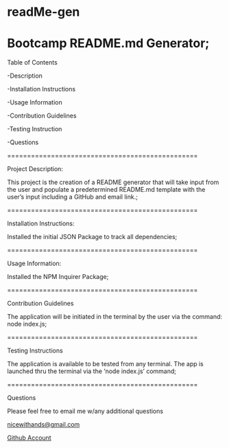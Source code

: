 # readMe-gen

Bootcamp README.md Generator;
================================================

Table of Contents 

-Description

-Installation Instructions

-Usage Information

-Contribution Guidelines

-Testing Instruction

-Questions

================================================

Project Description: 

This project is the creation of a README generator that will take input from the user and  populate a predetermined README.md template with the user’s input including a GitHub and email link.;

================================================

Installation Instructions: 

Installed the initial JSON Package to track all dependencies;

================================================

Usage Information: 

Installed the NPM Inquirer Package;

================================================

Contribution Guidelines 

The application will be initiated in the terminal by the user via the command: node index.js;

================================================

Testing Instructions 

The application is available to be tested from any terminal. The app is launched thru the terminal via the ‘node index.js’ command;

================================================

Questions 

Please feel free to email me w/any additional questions 

 nicewithands@gmail.com

[Github Account](https://www.Github.com/fsgeoff)
